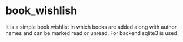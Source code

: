 # book_wishlish
It is a simple book wishlist in which books are added along with author names and can be marked read or unread. For backend sqlite3 is used
